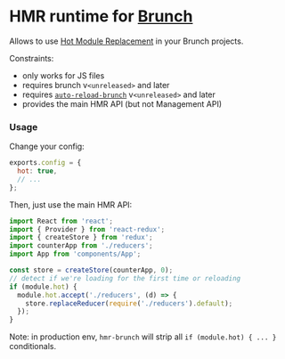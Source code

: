 # HMR runtime for [Brunch](http://brunch.io)

Allows to use [Hot Module Replacement](https://webpack.github.io/docs/hot-module-replacement.html) in your Brunch projects.

Constraints:

* only works for JS files
* requires brunch v`<unreleased>` and later
* requires [`auto-reload-brunch`](https://github.com/brunch/auto-reload-brunch) v`<unreleased>` and later
* provides the main HMR API (but not Management API)

### Usage

Change your config:

```javascript
exports.config = {
  hot: true,
  // ...
};
```

Then, just use the main HMR API:

```javascript
import React from 'react';
import { Provider } from 'react-redux';
import { createStore } from 'redux';
import counterApp from './reducers';
import App from 'components/App';

const store = createStore(counterApp, 0);
// detect if we're loading for the first time or reloading
if (module.hot) {
  module.hot.accept('./reducers', (d) => {
    store.replaceReducer(require('./reducers').default);
  });
}
```

Note: in production env, `hmr-brunch` will strip all `if (module.hot) { ... }` conditionals.
